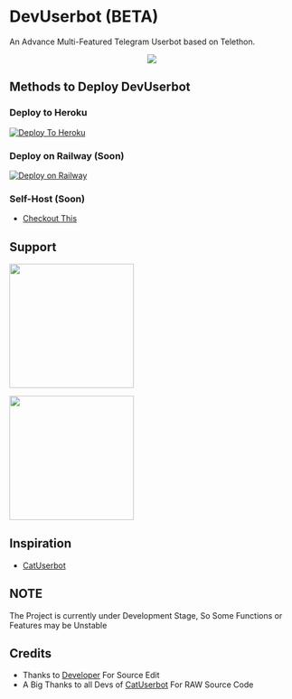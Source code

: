 # DevUserbot (BETA)
An Advance Multi-Featured Telegram Userbot based on Telethon.

<p align="center">
  <img src="https://telegra.ph/file/80c25e0e397d7cea278f1.jpg">
</p>

## Methods to Deploy DevUserbot
### Deploy to Heroku 
[![Deploy To Heroku](https://www.herokucdn.com/deploy/button.svg)](https://dashboard.heroku.com/new?template=https://github.com/Samarth-Dubey/DevUserBot)

### Deploy on Railway (Soon) 
[![Deploy on Railway](https://railway.app/button.svg)](https://railway.app/new/template?template=)

### Self-Host (Soon)
  - [Checkout This]()
  

## Support
   <a href="https://t.me/DevTgUb_Official/"><img src="https://img.shields.io/badge/Channel%20Support%3F-Yes-green?&style=flat-square?&logo=telegram" width=220px></a></p>
   <a href="https://t.me/DevTgUb_Support/"><img src="https://img.shields.io/badge/Group%20Support%3F-Yes-green?&style=flat-square?&logo=telegram" width=220px></a></p>
   
## Inspiration
   - [CatUserbot](https://github.com/TgCatUB/catuserbot)
   
## NOTE
The Project is currently under Development Stage, So Some Functions or Features may be Unstable

## Credits
   - Thanks to [Developer](https://github.com/samarth-dubey) For Source Edit
   - A Big Thanks to all Devs of [CatUserbot](https://github.com/TgCatUB/catuserbot) For RAW Source Code
